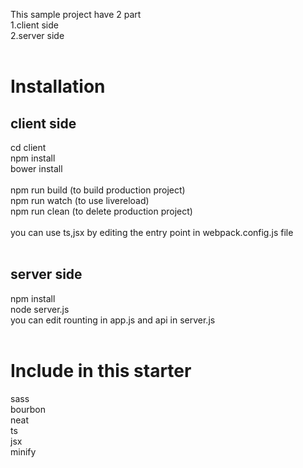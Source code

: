 This sample project have 2 part<br>
1.client side<br>
2.server side<br>
<br>
<h1>Installation</h1>
<h2>client side</h2>
cd client<br>
npm install<br>
bower install<br>
<br>
npm run build (to build production project)<br>
npm run watch (to use livereload)<br>
npm run clean (to delete production project)<br>
<br>
you can use ts,jsx by editing the entry point in webpack.config.js file<br>
<br>
<h2>server side</h2>
npm install<br>
node server.js<br>
you can edit rounting in app.js and api in server.js<br>
<br>
<h1>Include in this starter</h1>
sass<br>
bourbon<br>
neat<br>
ts<br>
jsx<br>
minify



